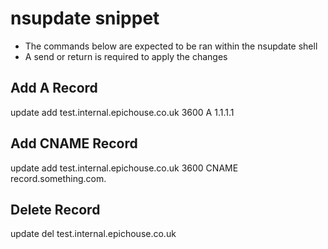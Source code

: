 # nsupdate snippet

- The commands below are expected to be ran within the nsupdate shell
- A send or return is required to apply the changes

## Add A Record
update add test.internal.epichouse.co.uk 3600 A 1.1.1.1

## Add CNAME Record
update add test.internal.epichouse.co.uk 3600 CNAME record.something.com.

## Delete Record
update del test.internal.epichouse.co.uk